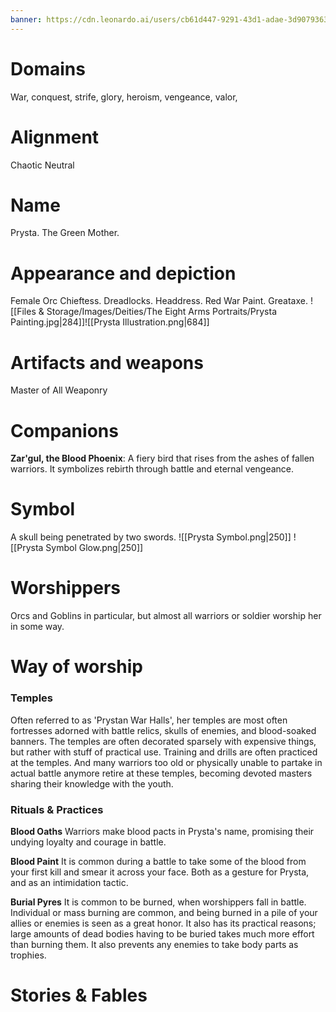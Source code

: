 ```yaml
---
banner: https://cdn.leonardo.ai/users/cb61d447-9291-43d1-adae-3d90793636df/generations/5ad0cfc3-8d34-461b-9a2c-22a8dc1a8214/AlbedoBase_XL_A_beautiful_female_orc_queen_with_beautiful_bron_0.jpg
---
```


# Domains
War, conquest, strife, glory, heroism, vengeance, valor, 

# Alignment
Chaotic Neutral

# Name
Prysta. The Green Mother. 

# Appearance and depiction
Female Orc Chieftess. Dreadlocks. Headdress. Red War Paint. Greataxe. 
![[Files & Storage/Images/Deities/The Eight Arms Portraits/Prysta Painting.jpg|284]]![[Prysta Illustration.png|684]]
# Artifacts and weapons
Master of All Weaponry

# Companions
**Zar'gul, the Blood Phoenix**: A fiery bird that rises from the ashes of fallen warriors. It symbolizes rebirth through battle and eternal vengeance.
# Symbol
A skull being penetrated by two swords. 
![[Prysta Symbol.png|250]] ![[Prysta Symbol Glow.png|250]]
# Worshippers
Orcs and Goblins in particular, but almost all warriors or soldier worship her in some way. 

# Way of worship
### Temples
Often referred to as 'Prystan War Halls', her temples are most often fortresses adorned with battle relics, skulls of enemies, and blood-soaked banners. The temples are often decorated sparsely with expensive things, but rather with stuff of practical use. 
Training and drills are often practiced at the temples. And many warriors too old or physically unable to partake in actual battle anymore retire at these temples, becoming devoted masters sharing their knowledge with the youth. 
### Rituals & Practices
**Blood Oaths**
Warriors make blood pacts in Prysta's name, promising their undying loyalty and courage in battle.

**Blood Paint**
It is common during a battle to take some of the blood from your first kill and smear it across your face. Both as a gesture for Prysta, and as an intimidation tactic. 

**Burial Pyres**
It is common to be burned, when worshippers fall in battle. Individual or mass burning are common, and being burned in a pile of your allies or enemies is seen as a great honor. 
It also has its practical reasons; large amounts of dead bodies having to be buried takes much more effort than burning them. It also prevents any enemies to take body parts as trophies.  
# Stories & Fables
